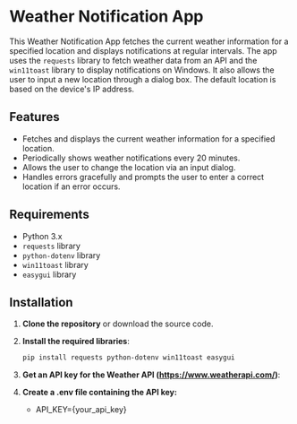 # Weather Notification App

This Weather Notification App fetches the current weather information for a specified location and displays notifications at regular intervals. The app uses the `requests` library to fetch weather data from an API and the `win11toast` library to display notifications on Windows. It also allows the user to input a new location through a dialog box. The default location is based on the device's IP address. 

## Features

- Fetches and displays the current weather information for a specified location.
- Periodically shows weather notifications every 20 minutes.
- Allows the user to change the location via an input dialog.
- Handles errors gracefully and prompts the user to enter a correct location if an error occurs.

## Requirements

- Python 3.x
- `requests` library
- `python-dotenv` library
- `win11toast` library
- `easygui` library

## Installation

1. **Clone the repository** or download the source code.

2. **Install the required libraries**:
   ```bash
   pip install requests python-dotenv win11toast easygui 
3. **Get an API key for the Weather API (https://www.weatherapi.com/)**:
4. **Create a .env file containing the API key:**
   - API_KEY={your_api_key}
